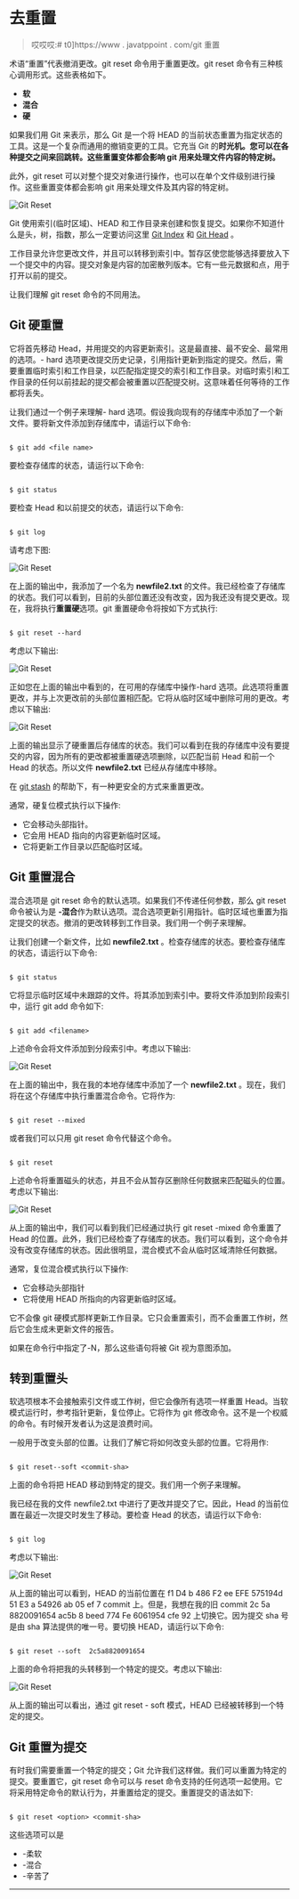# 去重置

> 哎哎哎:# t0]https://www . javatppoint . com/git 重置

术语“重置”代表撤消更改。git reset 命令用于重置更改。git reset 命令有三种核心调用形式。这些表格如下。

*   **软**
*   **混合**
*   **硬**

如果我们用 Git 来表示，那么 Git 是一个将 HEAD 的当前状态重置为指定状态的工具。这是一个复杂而通用的撤销变更的工具。它充当 Git 的**时光机。您可以在各种提交之间来回跳转。这些重置变体都会影响 git 用来处理文件内容的特定树。**

此外，git reset 可以对整个提交对象进行操作，也可以在单个文件级别进行操作。这些重置变体都会影响 git 用来处理文件及其内容的特定树。

![Git Reset](../Images/cfc965d783276a2abb750bc767e6521d.png)

Git 使用索引(临时区域)、HEAD 和工作目录来创建和恢复提交。如果你不知道什么是头，树，指数，那么一定要访问这里 [Git Index](git-index) 和 [Git Head](git-head) 。

工作目录允许您更改文件，并且可以转移到索引中。暂存区使您能够选择要放入下一个提交中的内容。提交对象是内容的加密散列版本。它有一些元数据和点，用于打开以前的提交。

让我们理解 git reset 命令的不同用法。

## Git 硬重置

它将首先移动 Head，并用提交的内容更新索引。这是最直接、最不安全、最常用的选项。- hard 选项更改提交历史记录，引用指针更新到指定的提交。然后，需要重置临时索引和工作目录，以匹配指定提交的索引和工作目录。对临时索引和工作目录的任何以前挂起的提交都会被重置以匹配提交树。这意味着任何等待的工作都将丢失。

让我们通过一个例子来理解- hard 选项。假设我向现有的存储库中添加了一个新文件。要将新文件添加到存储库中，请运行以下命令:

```

$ git add <file name>

```

要检查存储库的状态，请运行以下命令:

```

$ git status

```

要检查 Head 和以前提交的状态，请运行以下命令:

```

$ git log

```

请考虑下图:

![Git Reset](../Images/1e1c63fc1f8e1ad678496ccdf882f204.png)

在上面的输出中，我添加了一个名为 **newfile2.txt** 的文件。我已经检查了存储库的状态。我们可以看到，目前的头部位置还没有改变，因为我还没有提交更改。现在，我将执行**重置硬**选项。git 重置硬命令将按如下方式执行:

```

$ git reset --hard

```

考虑以下输出:

![Git Reset](../Images/8d78423e5161c070b48bcfaa1f2017f0.png)

正如您在上面的输出中看到的，在可用的存储库中操作-hard 选项。此选项将重置更改，并与上次更改前的头部位置相匹配。它将从临时区域中删除可用的更改。考虑以下输出:

![Git Reset](../Images/ff3777c817ec3b7bf8e14dae757d9ae9.png)

上面的输出显示了硬重置后存储库的状态。我们可以看到在我的存储库中没有要提交的内容，因为所有的更改都被重置硬选项删除，以匹配当前 Head 和前一个 Head 的状态。所以文件 **newfile2.txt** 已经从存储库中移除。

在 [git stash](git-stash) 的帮助下，有一种更安全的方式来重置更改。

通常，硬复位模式执行以下操作:

*   它会移动头部指针。
*   它会用 HEAD 指向的内容更新临时区域。
*   它将更新工作目录以匹配临时区域。

## Git 重置混合

混合选项是 git reset 命令的默认选项。如果我们不传递任何参数，那么 git reset 命令被认为是 **-混合**作为默认选项。混合选项更新引用指针。临时区域也重置为指定提交的状态。撤消的更改转移到工作目录。我们用一个例子来理解。

让我们创建一个新文件，比如 **newfile2.txt** 。检查存储库的状态。要检查存储库的状态，请运行以下命令:

```

$ git status

```

它将显示临时区域中未跟踪的文件。将其添加到索引中。要将文件添加到阶段索引中，运行 git add 命令如下:

```

$ git add <filename>

```

上述命令会将文件添加到分段索引中。考虑以下输出:

![Git Reset](../Images/8cde382eb0eea6e0ce8a7b5d7ba000c9.png)

在上面的输出中，我在我的本地存储库中添加了一个 **newfile2.txt** 。现在，我们将在这个存储库中执行重置混合命令。它将作为:

```

$ git reset --mixed

```

或者我们可以只用 git reset 命令代替这个命令。

```

$ git reset

```

上述命令将重置磁头的状态，并且不会从暂存区删除任何数据来匹配磁头的位置。考虑以下输出:

![Git Reset](../Images/3aa8a8a99e8da2458399bc3059622760.png)

从上面的输出中，我们可以看到我们已经通过执行 git reset -mixed 命令重置了 Head 的位置。此外，我们已经检查了存储库的状态。我们可以看到，这个命令并没有改变存储库的状态。因此很明显，混合模式不会从临时区域清除任何数据。

通常，复位混合模式执行以下操作:

*   它会移动头部指针
*   它将使用 HEAD 所指向的内容更新临时区域。

它不会像 git 硬模式那样更新工作目录。它只会重置索引，而不会重置工作树，然后它会生成未更新文件的报告。

如果在命令行中指定了-N，那么这些语句将被 Git 视为意图添加。

## 转到重置头

软选项根本不会接触索引文件或工作树，但它会像所有选项一样重置 Head。当软模式运行时，参考指针更新，复位停止。它将作为 git 修改命令。这不是一个权威的命令。有时候开发者认为这是浪费时间。

一般用于改变头部的位置。让我们了解它将如何改变头部的位置。它将用作:

```

$ git reset--soft <commit-sha>

```

上面的命令将把 HEAD 移动到特定的提交。我们用一个例子来理解。

我已经在我的文件 newfile2.txt 中进行了更改并提交了它。因此，Head 的当前位置在最近一次提交时发生了移动。要检查 Head 的状态，请运行以下命令:

```

$ git log

```

考虑以下输出:

![Git Reset](../Images/4999f0cc54ca6174493c74586e6fe752.png)

从上面的输出可以看到，HEAD 的当前位置在 f1 D4 b 486 F2 ee EFE 575194d 51 E3 a 54926 ab 05 ef 7 commit 上。但是，我想在我的旧 commit 2c 5a 8820091654 ac5b 8 beed 774 Fe 6061954 cfe 92 上切换它。因为提交 sha 号是由 sha 算法提供的唯一号。要切换 HEAD，请运行以下命令:

```

$ git reset --soft  2c5a8820091654

```

上面的命令将把我的头转移到一个特定的提交。考虑以下输出:

![Git Reset](../Images/1c6fc5e11e7069c3e29216adec5cd32b.png)

从上面的输出可以看出，通过 git reset - soft 模式，HEAD 已经被转移到一个特定的提交。

## Git 重置为提交

有时我们需要重置一个特定的提交；Git 允许我们这样做。我们可以重置为特定的提交。要重置它，git reset 命令可以与 reset 命令支持的任何选项一起使用。它将采用特定命令的默认行为，并重置给定的提交。重置提交的语法如下:

```

$ git reset <option> <commit-sha>

```

这些选项可以是

*   -柔软
*   -混合
*   -辛苦了

* * *